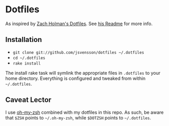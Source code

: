 # Dotfiles

As inspired by [Zach Holman's Dotfiles][holman]. See [his Readme](https://github.com/holman/dotfiles#holman-does-dotfiles) for more info.

[holman]: https://github.com/holman/dotfiles
[ohzsh]: https://github.com/robbyrussel/oh-my-zsh

## Installation

- `git clone git://github.com/jsvensson/dotfiles ~/.dotfiles`
- `cd ~/.dotfiles`
- `rake install`

The install rake task will symlink the appropriate files in `.dotfiles` to your home directory.
Everything is configured and tweaked from within `~/.dotfiles`.

## Caveat Lector

I use [oh-my-zsh][ohzsh] combined with my dotfiles in this repo. As such, be aware that `$ZSH` points
to `~/.oh-my-zsh`, while `$DOTZSH` points to `~/.dotfiles`.